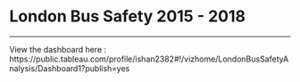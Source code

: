 <h1>London Bus Safety 2015 - 2018</h1>
<hr>
View the dashboard here : https://public.tableau.com/profile/ishan2382#!/vizhome/LondonBusSafetyAnalysis/Dashboard1?publish=yes
